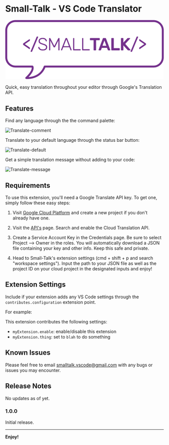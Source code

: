 # Small-Talk - VS Code Translator

![small-talk-logo](images/smalltalk-logo-03cropped.png)

Quick, easy translation throughout your editor through Google's Translation API.

## Features

Find any language through the the command palette:

![Translate-comment](https://media.giphy.com/media/r4xH84A2m6sc7fRLbv/giphy.gif)

Translate to your default language through the status bar button:

![Translate-default](https://media.giphy.com/media/17EtjhY1JLA9JjtYa6/giphy.gif)

Get a simple translation message without adding to your code:

![Translate-message](https://media.giphy.com/media/MuXGOau3R9nOVAxQkZ/giphy.gif)

## Requirements

To use this extension, you'll need a Google Translate API key. To get one, simply follow these easy steps:

1) Visit [Google Cloud Platform](https://console.cloud.google.com/) and create a new project if you don't already have one.

2) Visit the [API's](<https://console.cloud.google.com/apis/library>) page. Search and enable the Cloud Translation API.

3) Create a Service Account Key in the Credentials page. Be sure to select Project --> Owner in the roles. You will automatically download a JSON file containing your key and other info. Keep this safe and private.

4) Head to Small-Talk's extension settings (cmd + shift + p and search "workspace settings"). Input the path to your JSON file as well as the project ID on your cloud project in the designated inputs and enjoy!

## Extension Settings

Include if your extension adds any VS Code settings through the `contributes.configuration` extension point.

For example:

This extension contributes the following settings:

* `myExtension.enable`: enable/disable this extension
* `myExtension.thing`: set to `blah` to do something

## Known Issues

Please feel free to email smalltalk.vscode@gmail.com with any bugs or issues you may encounter.

## Release Notes

No updates as of yet.

### 1.0.0

Initial release.

-----------------------------------------------------------------------------------------------------------


**Enjoy!**
